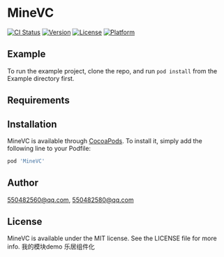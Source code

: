 # MineVC

[![CI Status](https://img.shields.io/travis/550482560@qq.com/MineVC.svg?style=flat)](https://travis-ci.org/550482560@qq.com/MineVC)
[![Version](https://img.shields.io/cocoapods/v/MineVC.svg?style=flat)](https://cocoapods.org/pods/MineVC)
[![License](https://img.shields.io/cocoapods/l/MineVC.svg?style=flat)](https://cocoapods.org/pods/MineVC)
[![Platform](https://img.shields.io/cocoapods/p/MineVC.svg?style=flat)](https://cocoapods.org/pods/MineVC)

## Example

To run the example project, clone the repo, and run `pod install` from the Example directory first.

## Requirements

## Installation

MineVC is available through [CocoaPods](https://cocoapods.org). To install
it, simply add the following line to your Podfile:

```ruby
pod 'MineVC'
```

## Author

550482560@qq.com, 550482580@qq.com

## License

MineVC is available under the MIT license. See the LICENSE file for more info.
我的模块demo
乐居组件化
